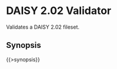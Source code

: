 <link rev="dp2:doc" href="../resources/xml/xproc/daisy202-validator.xpl"/>
<link rel="rdf:type" href="http://www.daisy.org/ns/pipeline/userdoc"/>
<meta property="dc:title" content="DAISY 2.02 Validator"/>

# DAISY 2.02 Validator

Validates a DAISY 2.02 fileset.

## Synopsis

{{>synopsis}}

